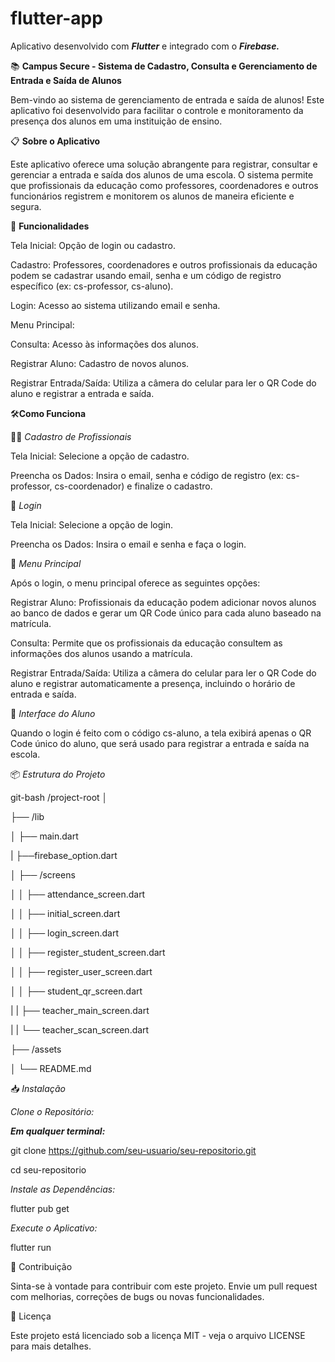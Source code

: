 # flutter-app
Aplicativo desenvolvido com *__Flutter__* e integrado com o *__Firebase.__*

📚 **Campus Secure - Sistema de Cadastro, Consulta e Gerenciamento de Entrada e Saída de Alunos**

Bem-vindo ao sistema de gerenciamento de entrada e saída de alunos! Este aplicativo foi desenvolvido para facilitar o controle e monitoramento da presença dos alunos em uma instituição de ensino.

📋 **Sobre o Aplicativo**

Este aplicativo oferece uma solução abrangente para registrar, consultar e gerenciar a entrada e saída dos alunos de uma escola. O sistema permite que profissionais da educação como professores, coordenadores e outros funcionários registrem e monitorem os alunos de maneira eficiente e segura.

🚀 **Funcionalidades**

Tela Inicial: Opção de login ou cadastro.

Cadastro: Professores, coordenadores e outros profissionais da educação podem se cadastrar usando email, senha e um código de registro específico (ex: cs-professor, cs-aluno).

Login: Acesso ao sistema utilizando email e senha.

Menu Principal:

Consulta: Acesso às informações dos alunos.

Registrar Aluno: Cadastro de novos alunos.

Registrar Entrada/Saída: Utiliza a câmera do celular para ler o QR Code do aluno e registrar a entrada e saída.

🛠️**Como Funciona**

👨‍🏫 *Cadastro de Profissionais*

Tela Inicial: Selecione a opção de cadastro.

Preencha os Dados: Insira o email, senha e código de registro (ex: cs-professor, cs-coordenador) e finalize o cadastro.

🔐 *Login*

Tela Inicial: Selecione a opção de login.

Preencha os Dados: Insira o email e senha e faça o login.

📑 *Menu Principal*

Após o login, o menu principal oferece as seguintes opções:

Registrar Aluno: Profissionais da educação podem adicionar novos alunos ao banco de dados e gerar um QR Code único para cada aluno baseado na matrícula.

Consulta: Permite que os profissionais da educação consultem as informações dos alunos usando a matrícula.

Registrar Entrada/Saída:
Utiliza a câmera do celular para ler o QR Code do aluno e registrar automaticamente a presença, incluindo o horário de entrada e saída.

📱 *Interface do Aluno*

Quando o login é feito com o código cs-aluno, a tela exibirá apenas o QR Code único do aluno, que será usado para registrar a entrada e saída na escola.

📦 *Estrutura do Projeto*

git-bash
/project-root
│

├── /lib

│   ├── main.dart

|   ├──firebase_option.dart

│   ├── /screens

│   │   ├── attendance_screen.dart

│   │   ├── initial_screen.dart

│   │   ├── login_screen.dart

│   │   ├── register_student_screen.dart

│   │   ├── register_user_screen.dart

│   │   ├── student_qr_screen.dart

|   |   ├── teacher_main_screen.dart

|   |   └── teacher_scan_screen.dart
  

├── /assets

│
└── README.md

📥 *Instalação*

*Clone o Repositório:* 

*__Em qualquer terminal:__*

git clone   https://github.com/seu-usuario/seu-repositorio.git

cd seu-repositorio

*Instale as Dependências:*

flutter pub get

*Execute o Aplicativo:*

flutter run

🤝 Contribuição

Sinta-se à vontade para contribuir com este projeto. Envie um pull request com melhorias, correções de bugs ou novas funcionalidades.

📄 Licença

Este projeto está licenciado sob a licença MIT - veja o arquivo LICENSE para mais detalhes.
